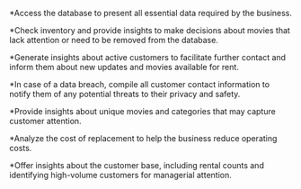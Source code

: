 *Access the database to present all essential data required by the business.

*Check inventory and provide insights to make decisions about movies that lack attention or need to be removed from the database.

*Generate insights about active customers to facilitate further contact and inform them about new updates and movies available for rent.

*In case of a data breach, compile all customer contact information to notify them of any potential threats to their privacy and safety.

*Provide insights about unique movies and categories that may capture customer attention.

*Analyze the cost of replacement to help the business reduce operating costs.

*Offer insights about the customer base, including rental counts and identifying high-volume customers for managerial attention.
